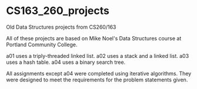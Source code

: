 # CS163_260_projects
 Old Data Structures projects from CS260/163

All of these projects are based on Mike Noel's Data Structures course at Portland Community College.

a01 uses a triply-threaded linked list.
a02 uses a stack and a linked list.
a03 uses a hash table.
a04 uses a binary search tree.

All assignments except a04 were completed using iterative algorithms. They were designed to meet the requirements for the problem statements given.
